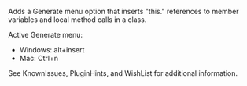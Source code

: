 Adds a Generate menu option that inserts "this." references to member variables and local method calls in a class.

Active Generate menu:

  * Windows: alt+insert
  * Mac: Ctrl+n

See KnownIssues, PluginHints, and WishList for additional information.